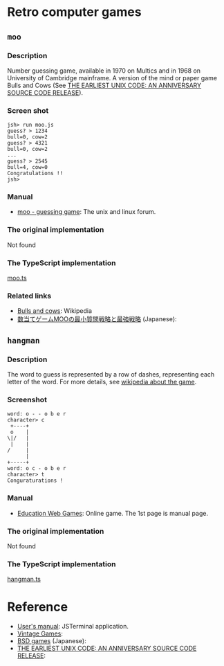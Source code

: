 # Retro computer games

## `moo`
### Description
Number guessing game, available in 1970 on Multics and in 1968 on University of Cambridge mainframe. A version of the mind or paper game Bulls and Cows (See [THE EARLIEST UNIX CODE: AN ANNIVERSARY SOURCE CODE RELEASE](https://computerhistory.org/blog/the-earliest-unix-code-an-anniversary-source-code-release/)).

### Screen shot
````
jsh> run moo.js
guess? > 1234
bull=0, cow=2
guess? > 4321
bull=0, cow=2
...
guess? > 2545
bull=4, cow=0
Congratulations !!
jsh> 
````

### Manual
* [moo - guessing game](http://man.cat-v.org/unix-6th/6/moo): The unix and linux forum.

### The original implementation
Not found

### The TypeScript implementation
[moo.ts](https://github.com/steelwheels/JSTerminal/blob/master/Resource/Game/moo.ts)

### Related links
* [Bulls and cows](https://en.wikipedia.org/wiki/Bulls_and_Cows): Wikipedia
* [数当てゲームMOOの最小質問戦略と最強戦略](https://www.tanaka.ecc.u-tokyo.ac.jp/ktanaka/moo/moo.html) (Japanese):

## `hangman`
### Description
The word to guess is represented by a row of dashes, representing each letter of the word. For more details, see [wikipedia about the game](https://en.wikipedia.org/wiki/Hangman_(game)).

### Screenshot
````
word: o - - o b e r 
character> c
 +----+
 o    |
\|/   |
 |    |
/     |
      |
+-----+
word: o c - o b e r 
character> t
Conguraturations !
````

### Manual
* [Education Web Games](http://hangman.educationwebgames.com/rules.html): Online game. The 1st page is manual page.

### The original implementation
Not found

### The TypeScript implementation
[hangman.ts](https://github.com/steelwheels/JSTerminal/blob/master/Resource/Game/hangman.ts)

# Reference
* [User's manual](https://github.com/steelwheels/JSTerminal#readme): JSTerminal application.
* [Vintage Games](http://www.vintage-basic.net/games.html):
* [BSD games](https://dyama.org/2010/11/bsdgames-パッケージについて/) (Japanese): 
* [THE EARLIEST UNIX CODE: AN ANNIVERSARY SOURCE CODE RELEASE](https://computerhistory.org/blog/the-earliest-unix-code-an-anniversary-source-code-release/):
